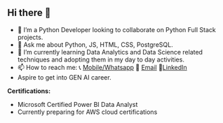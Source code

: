 ## Hi there 👋
- 👯 I’m a Python Developer looking to collaborate on Python Full Stack projects.
- 💬 Ask me about Python, JS, HTML, CSS, PostgreSQL.
-  🌱 I’m currently learning Data Analytics and Data Science related techniques and adopting them in my day to day activities.
-  📫 How to reach me: 📞 <a href = "+1(862)237-6058"> Mobile/Whatsapp</a>  📧 <a href = "gsschaitanya@gmail.com">Email</a> 🔗<a href = "https://www.linkedin.com/in/chaitanyagss/">LinkedIn</a>
-  Aspire to get into GEN AI career.

**Certifications:**
- Microsoft Certified Power BI Data Analyst
- Currently preparing for AWS cloud certifications

<!--
**chaitanyagss/chaitanyagss** is a ✨ _special_ ✨ repository because its `README.md` (this file) appears on your GitHub profile.

Here are some ideas to get you started:

- 🔭 I’m currently working on ...
- 🤔 I’m looking for help with ...
- 😄 Pronouns: ...
- ⚡ Fun fact: ...
